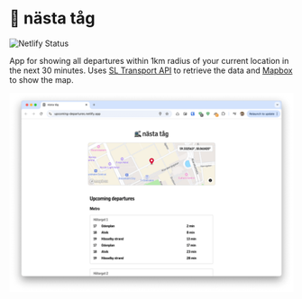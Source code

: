 # 🚉 nästa tåg

![Netlify Status](https://api.netlify.com/api/v1/badges/6c48688f-cfd3-408d-b0db-ba2af6790e09/deploy-status)

App for showing all departures within 1km radius of your current location in the next 30 minutes.
Uses [SL Transport API](https://www.trafiklab.se/api/trafiklab-apis/sl/transport/) to retrieve the
data and [Mapbox](https://docs.mapbox.com/mapbox-gl-js/guides) to show the map.

[![nästa tåg](./screenshot.png)](https://upcoming-departures.netlify.app/)
